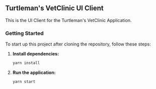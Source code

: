 ## Turtleman's VetClinic UI Client

This is the UI Client for the Turtleman's VetClinic Application.

### Getting Started

To start up this project after cloning the repository, follow these steps:

1. **Install dependencies:**
   ```bash
   yarn install
   ```

2. **Run the application:**
   ```bash
   yarn start
   ```
